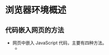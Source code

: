 # 浏览器环境概述

## 代码嵌入网页的方法

+ 网页中嵌入 JavaScript 代码，主要有四种方法。
  + <script>元素直接嵌入代码。
  + <script>标签加载外部脚本
  + 事件属性
  + URL 协议

1. script 元素嵌入代码
   + <script>标签有一个type属性，用来指定脚本类型。
   + 对 JavaScript 脚本来说，type属性可以设为两种值。
     + text/javascript：这是默认值，也是历史上一贯设定的值。如果你省略type属性，默认就是这个值。对于老式浏览器，设为这个值比较好。
     + application/javascript：对于较新的浏览器，建议设为这个值。
   + <script> 标签默认就是 JavaScript 代码， 所以，嵌入代码时，type 属性可以省略
   + 如果 type 属性的值，浏览器不认识，那么它不会执行代码。利用这一点，可以在<script>标签之中嵌入任意的文本内容，只要加上一个浏览器不认识的 type 属性即可。
     + 这样嵌入的代码，不会执行也不会显示，可以利用该节点的 text 属性读取嵌入的内容

2. script 元素加载外部脚本
   + 外链时如果脚本文件使用了非英语字符，还应该注明字符的编码。 ``charset="utf-8"``
   + 外链了脚本的 <script> 标签不能再次内嵌代码
   + 为了防止攻击者篡改外部脚本，script 标签允许设置一个 integrity 属性，写入该外部脚本的 Hash 签名，用来验证脚本的一致性。
   + 一旦有人改了这个脚本，导致 SHA256 签名不匹配，浏览器就会拒绝加载。

3. 事件属性
   + 网页元素的事件属性（比如 onclick 和 onmouseover），可以写入 JavaScript 代码。当指定事件发生时，就会调用这些代码。
   + 事件属性代码只有一个语句。如果有多个语句，使用分号分隔即可。

4. URL 协议
   + URL 支持 javascript: 协议，即在 URL 的位置写入代码，使用这个 URL 的时候就会执行 JavaScript 代码。
   + 浏览器的地址栏也可以执行 javascript: 协议。
```js
<a href="javascript:console.log('Hello')">点击</a>

/**
 * javascript:协议的常见用途是书签脚本 Bookmarklet。
 * 由于浏览器的书签保存的是一个网址
 * 所以javascript:网址也可以保存在里面，
 * 用户选择这个书签的时候就会在当前页面执行这个脚本。
 * 为了防止书签替换掉当前文档，可以在脚本前加上void，或者在脚本最后加上void 0。
 */
<a href="javascript: void new Date().toLocaleTimeString();">点击</a>
<a href="javascript: new Date().toLocaleTimeString();void 0;">点击</a>
```
  + 如果 JavaScript 代码返回一个字符串，浏览器就会新建一个文档，展示这个字符串的内容，原有文档的内容都会消失。
  + 如果返回的不是字符串，那么浏览器不会新建文档，也不会跳转。

## script 元素

+ `src` ：指定外部脚本的URI， 如果设置了 `src` 特性，script 标签内容将会被忽略;
+ ES6 新增了属性值 `module` ，代码会被当做 JavaScript 模块

### 工作原理

+ 浏览器加载 JavaScript 脚本，主要通过<script>元素完成。正常的网页加载流程是这样的。
  1. 浏览器一边下载 HTML 网页，一边开始解析。也就是说，不等到下载完，就开始解析。
  2. 解析过程中，浏览器发现<script>元素，就暂停解析，把网页渲染的控制权转交给 JavaScript 引擎。
  3. 如果<script>元素引用了外部脚本，就下载该脚本再执行，否则就直接执行代码。
  4. JavaScript 引擎执行完毕，控制权交还渲染引擎，恢复往下解析 HTML 网页。

+ 加载外部脚本时，浏览器会暂停页面渲染，等待脚本下载并执行完成后，再继续渲染。
+ 原因是 JavaScript 代码可以修改 DOM，所以必须把控制权让给它，否则会导致复杂的线程竞赛的问题。

+ 如果外部脚本加载时间很长（一直无法完成下载），那么浏览器就会一直等待脚本下载完成
+ 造成网页长时间失去响应，浏览器就会呈现“假死”状态，这被称为“阻塞效应”。

+ 为了避免这种情况，较好的做法是将<script>标签都放在页面底部，而不是头部。
+ 这样即使遇到脚本失去响应，网页主体的渲染也已经完成了，用户至少可以看到内容，而不是面对一张空白的页面。
+ 如果某些脚本代码非常重要，一定要放在页面头部的话，最好直接将代码写入页面，而不是连接外部脚本文件，这样能缩短加载时间。

+ 脚本文件都放在网页尾部加载，还有一个好处。因为在 DOM 结构生成之前就调用 DOM 节点，JavaScript 会报错
+ 如果脚本都在网页尾部加载，就不存在这个问题，因为这时 DOM 肯定已经生成了。
+ 一种解决方法是设定 DOMContentLoaded 事件的回调函数。
+ 指定 DOMContentLoaded 事件发生后，才开始执行相关代码。DOMContentLoaded 事件只有在 DOM 结构生成之后才会触发。

```js
//如果有多个script标签，比如下面这样。
<script src="a.js"></script>
<script src="b.js"></script>
/**
 * 浏览器会同时并行下载 a.js 和 b.js，
 * 但是，执行时会保证先执行 a.js，然后再执行 b.js，即使后者先下载完成，也是如此。
 */
```
+ 也就是说，脚本的执行顺序由它们在页面中的出现顺序决定，这是为了保证脚本之间的依赖关系不受到破坏。
+ 当然，加载这两个脚本都会产生“阻塞效应”，必须等到它们都加载完成，浏览器才会继续页面渲染。

+ 解析和执行 CSS，也会产生阻塞。
+ Firefox 浏览器会等到脚本前面的所有样式表，都下载并解析完，再执行脚本；
+ Webkit 则是一旦发现脚本引用了样式，就会暂停执行脚本，等到样式表下载并解析完，再恢复执行。

+ 此外，对于来自同一个域名的资源，比如脚本文件、样式表文件、图片文件等，浏览器一般有限制，同时最多下载6～20个资源
+ 即最多同时打开的 TCP 连接有限制，这是为了防止对服务器造成太大压力。
+ 如果是来自不同域名的资源，就没有这个限制。
+ 所以，通常把静态文件放在不同的域名之下，以加快下载速度。

### defer 属性

+ 为了解决脚本文件下载阻塞网页渲染的问题，一个方法是对<script>元素加入 defer 属性。
+ 它的作用是延迟脚本的执行，等到 DOM 加载生成后，再执行脚本。
```js
<script src="a.js" defer></script>
//只有等到 DOM 加载完成后，才会执行 a.js
```
+ defer 属性的运行流程如下。
  + 浏览器开始解析 HTML 网页。
  + 解析过程中，发现带有defer属性的<script>元素。
  + 浏览器继续往下解析 HTML 网页，同时并行下载<script>元素加载的外部脚本。
  + 浏览器完成解析 HTML 网页，此时再回过头执行已经下载完成的脚本。

+ 有了 defer 属性，浏览器下载脚本文件的时候，不会阻塞页面渲染。
+ 下载的脚本文件在 DOMContentLoaded 事件触发前执行（即刚刚读取完</html>标签）
+ 而且可以保证执行顺序就是它们在页面上出现的顺序。

+ 对于内置而不是加载外部脚本的 script 标签，以及动态生成的 script 标签，defer 属性不起作用。
+ 另外，使用 defer 加载的外部脚本不应该使用 document.write 方法。

### async 属性

+ 解决“阻塞效应”的另一个方法是对<script>元素加入async属性。
```js
<script src="a.js" async></script>
<script src="b.js" async></script>
```
+ async 属性的作用是，使用另一个进程下载脚本，下载时不会阻塞渲染。
  + 浏览器开始解析 HTML 网页。
  + 解析过程中，发现带有 async 属性的 script 标签。
  + 浏览器继续往下解析 HTML 网页，同时并行下载<script>标签中的外部脚本。
  + 脚本下载完成，浏览器暂停解析 HTML 网页，开始执行下载的脚本。
  + 脚本执行完毕，浏览器恢复解析 HTML 网页。

+ async 属性可以保证脚本下载的同时，浏览器继续渲染。
+ 需要注意的是，一旦采用这个属性，就无法保证脚本的执行顺序。
+ 哪个脚本先下载结束，就先执行那个脚本。
+ 另外，使用 async 属性的脚本文件里面的代码，不应该使用 document.write 方法。

+ defer 属性和 async 属性到底应该使用哪一个?
  + 一般来说，如果脚本之间没有依赖关系，就使用 async 属性
  + 如果脚本之间有依赖关系，就使用 defer 属性。
  + 如果同时使用 async 和 defer 属性，后者不起作用，浏览器行为由 async 属性决定。

### 脚本的动态加载

+ <script>元素还可以动态生成，生成后再插入页面，从而实现脚本的动态加载。
```js
['a.js', 'b.js'].forEach(function(src) {
  var script = document.createElement('script');
  script.src = src;
  script.async = false; // 保持脚本的执行顺序
  document.head.appendChild(script);
});
```
+ 这种方法的好处是，动态生成的 script 标签不会阻塞页面渲染，也就不会造成浏览器假死。
+ 但是问题在于，这种方法无法保证脚本的执行顺序，哪个脚本文件先下载完成，就先执行哪个。
+ 如果想避免这个问题，可以设置 async 属性为 false。
```js
// 动态加载脚本指定回调函数
function loadScript(src, done) {
  var js = document.createElement('script');
  js.src = src;
  js.onload = function() {
    done();
  };
  js.onerror = function() {
    done(new Error('Failed to load script ' + src));
  };
  document.head.appendChild(js);
}
```

### 加载使用的协议

+ 如果不指定协议，浏览器默认采用 HTTP 协议下载。
```js
<script src="example.js"></script>
```
+ 上面的 example.js 默认就是采用 HTTP 协议下载，如果要采用 HTTPS 协议下载，必需写明。
```js
<script src="https://example.js"></script>
```
+ 但是有时我们会希望，根据页面本身的协议来决定加载协议，这时可以采用下面的写法。
```js
<script src="//example.js"></script>
```

## 浏览器的组成

+ 浏览器的核心是两部分：渲染引擎和 JavaScript 解释器（又称 JavaScript 引擎）。

### 渲染引擎

+ 渲染引擎的主要作用是，将网页代码渲染为用户视觉可以感知的平面文档。

+ 不同的浏览器有不同的渲染引擎。
  + Firefox：Gecko 引擎
  + Safari：WebKit 引擎
  + Chrome：Blink 引擎
  + IE: Trident 引擎
  + Edge: EdgeHTML 引擎

+ 渲染引擎处理网页，通常分成四个阶段。
  + 解析代码：HTML 代码解析为 DOM，CSS 代码解析为 CSSOM（CSS Object Model）。
  + 对象合成：将 DOM 和 CSSOM 合成一棵渲染树（render tree）。
  + 布局：计算出渲染树的布局（layout）。
  + 绘制：将渲染树绘制到屏幕。

+ 以上四步并非严格按顺序执行，往往第一步还没完成，第二步和第三步就已经开始了。
+ 所以，会看到这种情况：网页的 HTML 代码还没下载完，但浏览器已经显示出内容了。

### 重流和重绘

+ 渲染树转换为网页布局，称为“布局流”（flow）；
+ 布局显示到页面的这个过程，称为“绘制”（paint）。
+ 它们都具有阻塞效应，并且会耗费很多时间和计算资源。

+ 页面生成以后，脚本操作和样式表操作，都会触发“重流”（reflow）和“重绘”（repaint）。
+ 用户的互动也会触发重流和重绘，比如设置了鼠标悬停（a:hover）效果、页面滚动、在输入框中输入文本、改变窗口大小等等。

+ 重流和重绘并不一定一起发生，重流必然导致重绘，重绘不一定需要重流。
+ 比如改变元素颜色，只会导致重绘，而不会导致重流；改变元素的布局，则会导致重绘和重流。

+ 大多数情况下，浏览器会智能判断，将重流和重绘只限制到相关的子树上面，最小化所耗费的代价，而不会全局重新生成网页。

+ 作为开发者，应该尽量设法降低重绘的次数和成本。
+ 比如，尽量不要变动高层的 DOM 元素，而以底层 DOM 元素的变动代替；
+ 再比如，重绘 table 布局和 flex 布局，开销都会比较大。
```js
var foo = document.getElementById('foobar');

foo.style.color = 'blue';
foo.style.marginTop = '30px';
//上面的代码只会导致一次重绘，因为浏览器会累积 DOM 变动，然后一次性执行。
```

+ 优化技巧
  + 读取 DOM 或者写入 DOM，尽量写在一起，不要混杂。不要读取一个 DOM 节点，然后立刻写入，接着再读取一个 DOM 节点。
  + 缓存 DOM 信息。
  + 不要一项一项地改变样式，而是使用 CSS class 一次性改变样式。
  + 使用 documentFragment 操作 DOM
  + 动画使用 absolute 定位或 fixed 定位，这样可以减少对其他元素的影响。
  + 只在必要时才显示隐藏元素。
  + 使用 window.requestAnimationFrame()，因为它可以把代码推迟到下一次重绘之前执行，而不是立即要求页面重绘。
  + 使用虚拟 DOM（virtual DOM）库。
```js
// 重流代价高
function doubleHeight(element) {
  var currentHeight = element.clientHeight;
  element.style.height = (currentHeight * 2) + 'px';
}

all_my_elements.forEach(doubleHeight);
//每读一次 DOM，就写入新的值，会造成不停的重排和重流。

// 重绘代价低
function doubleHeight(element) {
  var currentHeight = element.clientHeight;

  window.requestAnimationFrame(function () {
    element.style.height = (currentHeight * 2) + 'px';
  });
}

all_my_elements.forEach(doubleHeight);
//所有的写操作，都累积在一起，从而 DOM 代码变动的代价就最小化了。
```

### JavaScript 引擎

+ JavaScript 引擎的主要作用是，读取网页中的 JavaScript 代码，对其处理后运行。
+ JavaScript 是一种解释型语言，也就是说，它不需要编译，由解释器实时运行。
+ 这样的好处是运行和修改都比较方便，刷新页面就可以重新解释；
+ 缺点是每次运行都要调用解释器，系统开销较大，运行速度慢于编译型语言。

+ 为了提高运行速度，目前的浏览器都将 JavaScript 进行一定程度的编译，生成类似字节码（bytecode）的中间代码，以提高运行速度。
+ 早期，浏览器内部对 JavaScript 的处理过程如下：
  + 读取代码，进行词法分析（Lexical analysis），将代码分解成词元（token）。
  + 对词元进行语法分析（parsing），将代码整理成“语法树”（syntax tree）。
  + 使用“翻译器”（translator），将代码转为字节码（bytecode）。
  + 使用“字节码解释器”（bytecode interpreter），将字节码转为机器码。

+ 为了提高运行速度，现代浏览器改为采用“即时编译”（Just In Time compiler，缩写 JIT），即字节码只在运行时编译，用到哪一行就编译哪一行，并且把编译结果缓存（inline cache）。
+ 通常，一个程序被经常用到的，只是其中一小部分代码，有了缓存的编译结果，整个程序的运行速度就会显著提升。

+ 字节码不能直接运行，而是运行在一个虚拟机（Virtual Machine）之上，一般也把虚拟机称为 JavaScript 引擎。

+ 下面是目前最常见的一些 JavaScript 虚拟机：
  + Chakra (Microsoft Internet Explorer)
  + Nitro/JavaScript Core (Safari)
  + Carakan (Opera)
  + SpiderMonkey (Firefox)
  + V8 (Chrome, Chromium)
















+ 获取设备物理像素和设备独立像素的比值——主要用于适配移动设备
+ window.devicePixelRatio

# BOM

### window对象

+ alert / prompt / confirm

  + **alert**

    + 显示一个警告对话框，上面显示有指定的文本内容以及一个“确定”按钮**「注意：弹出模态框，并暂停脚本，直到用户点击“确定”按钮。」**

```js
    // 语法
    window.alert(message);
    alert(message);
    // 示例
    alert('hello leo!');
```

  + **prompt**

    + 显示一个对话框，对话框中包含一条文字信息，用来提示用户输入文字。**「注意：弹出模态框，并暂停脚本，直到用户点击“确定”按钮。」**当点击确定返回文本，点击取消或按下 Esc 键返回 `null`。语法如下：

    + ```css
      let result = window.prompt(text, value);
      ```

    + `result` 用来存储用户输入文字的字符串，或者是 null。

    + `text` 用来提示用户输入文字的字符串，如果没有任何提示内容，该参数可以省略不写。

    + `value` 文本输入框中的默认值，该参数也可以省略不写。不过在 Internet Explorer 7 和 8 中，省略该参数会导致输入框中显示默认值"undefined"。

  + **confirm**

    + `Window.confirm()` 方法显示一个具有一个可选消息和两个按钮(确定和取消)的模态对话框。**「注意：弹出模态框，并暂停脚本，直到用户点击“确定”按钮。」**语法如下：

    + ```js
      let result = window.confirm(message);
      ```

    + message 是要在对话框中显示的可选字符串。

    + result 是一个布尔值，表示是选择确定还是取消 (true表示OK)。







window.frames["content"].document; //获取iframe里的文档流
